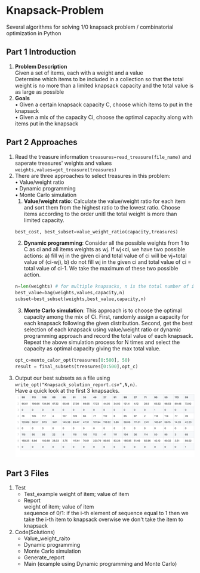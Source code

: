 # Knapsack-Problem
Several algorithms for solving 1/0 knapsack problem / combinatorial optimization in Python

## Part 1 Introduction  
1) **Problem Description**  
Given a set of items, each with a weight and a value  
Determine which items to be included in a collection so that the total weight is no more than a limited knapsack capacity and the total value is as large as possible  
2) **Goals**  
•	Given a certain knapsack capacity C, choose which items to put in the knapsack  
•	Given a mix of the capacity Ci, choose the optimal capacity along with items put in the knapsack  

## Part 2 Approaches  
1. Read the treasure information `treasures=read_treasure(file_name)` and saperate treasures' weights and values `weights,values=get_treasure(treasures)`  
2. There are three approaches to select treasures in this problem:  
•	Value/weight ratio  
•	Dynamic programming  
•	Monte Carlo simulation  
    1) **Value/weight ratio**: Calculate the value/weight ratio for each item and sort them from the highest ratio to the lowest ratio. Choose items according to the order unitl the total weight is more than limited capacity.  
    ```python
    best_cost, best_subset=value_weight_ratio(capacity,treasures)
    ```  
    2) **Dynamic programming**: Consider all the possible weights from 1 to C as ci and all items weights as wj. If wj<ci, we have two possible actions: a) fill wj in the given ci and total value of ci will be vj+total value of (ci-wj), b) do not fill wj in the given ci and total value of ci = total value of ci-1. We take the maximum of these two possible action.  
    ```python
    n=len(weights) # for multiple knapsacks, n is the total number of items would be selected in one knapsack
    best_value=bag(weights,values,capacity,n)
    subset=best_subset(weights,best_value,capacity,n)
    ```  
    3) **Monte Carlo simulation**: This approach is to choose the optimal capacity among the mix of Ci. First, randomly assign a capacity for each knapsack following the given distribution. Second, get the best selection of each knapsack using value/weight ratio or dynamic programming approach and record the total value of each knapsack. Repeat the above simulation process for N times and select the capacity as optimal capacity giving the max total value.  
    ```python
    opt_c=mento_calor_opt(treasures[0:500], 50)
    result = final_subsets(treasures[0:500],opt_c)
    ```  
3. Output our best subsets as a file using `write_opt("Knapsack_solution_report.csv",N,n)`.  
Have a quick look at the first 3 knapsacks.  
![Part of solution](https://github.com/ShixuanGuo/Knapsack-Problem/blob/master/Part%20of%20solution.png)  
## Part 3 Files  
1) Test  
    * Test_example
        weight of item; value of item  
    * Report  
        weight of item; value of item  
    sequence of 0/1: if the i-th element of sequence equal to 1 then we take the i-th item to knapsack overwise we don't take the item to knapsack
2) Code(Solutions)      
    * Value_weight_raito  
    * Dynamic programming  
    * Monte Carlo simulation  
    * Generate_report  
    * Main (example using Dynamic programming and Monte Carlo)  

